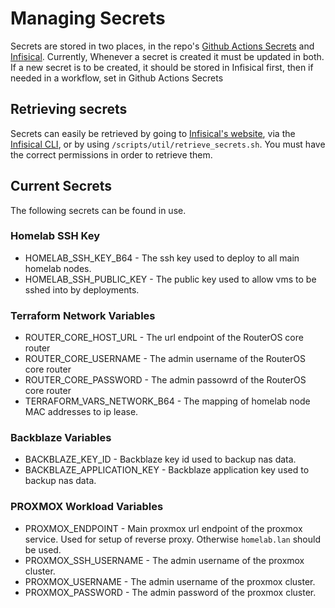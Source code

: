 # Managing Secrets

Secrets are stored in two places, in the repo's [Github Actions Secrets](https://github.com/dayvar14/homelab-infrastructure/settings/secrets/actions) and [Infisical](https://infisical.com). Currently, Whenever
a secret is created it must be updated in both. If a new secret is to be created, it should be stored
in Infisical first, then if needed in a workflow, set in Github Actions Secrets

## Retrieving secrets
Secrets can easily be retrieved by going to [Infisical's website](https://infisical.com), via the [Infisical CLI](https://infisical.com/docs/cli/overview), or by using `/scripts/util/retrieve_secrets.sh`.
You must have the correct permissions in order to retrieve them.

## Current Secrets
The following secrets can be found in use.

### Homelab SSH Key
* HOMELAB_SSH_KEY_B64 - The ssh key used to deploy to all main homelab nodes.
* HOMELAB_SSH_PUBLIC_KEY - The public key used to allow vms to be sshed into by deployments.

### Terraform Network Variables
* ROUTER_CORE_HOST_URL - The url endpoint of the RouterOS core router
* ROUTER_CORE_USERNAME - The admin username of the RouterOS core router
* ROUTER_CORE_PASSWORD - The admin passowrd of the RouterOS core router
* TERRAFORM_VARS_NETWORK_B64 - The mapping of homelab node MAC addresses to ip lease.

### Backblaze Variables
* BACKBLAZE_KEY_ID - Backblaze key id used to backup nas data.
* BACKBLAZE_APPLICATION_KEY - Backblaze application key used to backup nas data.

### PROXMOX Workload Variables
* PROXMOX_ENDPOINT - Main proxmox url endpoint of the proxmox service. Used for setup of reverse proxy. Otherwise `homelab.lan` should be used.
* PROXMOX_SSH_USERNAME - The admin username of the proxmox cluster.
* PROXMOX_USERNAME - The admin username of the proxmox cluster.
* PROXMOX_PASSWORD - The admin password of the proxmox cluster.
